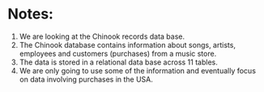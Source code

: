 # Notes: 
1. We are looking at the Chinook records data base.
2. The Chinook database contains information about songs, artists, employees and customers (purchases) from a music store.
3. The data is stored in a relational data base across 11 tables.
4. We are only going to use some of the information and eventually focus on data involving purchases in the USA.
